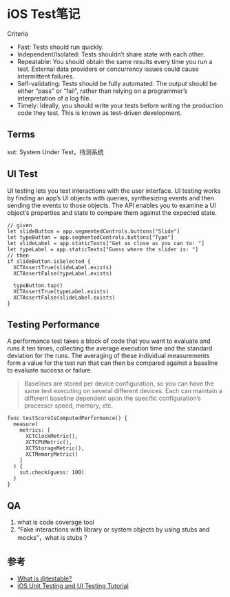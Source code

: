 # iOS Test笔记

Criteria

- Fast: Tests should run quickly.
- Independent/Isolated: Tests shouldn’t share state with each other.
- Repeatable: You should obtain the same results every time you run a test. External data providers or concurrency issues could cause intermittent failures.
- Self-validating: Tests should be fully automated. The output should be either “pass” or “fail”, rather than relying on a programmer’s interpretation of a log file.
- Timely: Ideally, you should write your tests before writing the production code they test. This is known as test-driven development.

## Terms

sut: System Under Test，待测系统

## UI Test

UI testing lets you test interactions with the user interface. UI testing works by finding an app’s UI objects with queries, synthesizing events and then sending the events to those objects. The API enables you to examine a UI object’s properties and state to compare them against the expected state.

```
// given
let slideButton = app.segmentedControls.buttons["Slide"]
let typeButton = app.segmentedControls.buttons["Type"]
let slideLabel = app.staticTexts["Get as close as you can to: "]
let typeLabel = app.staticTexts["Guess where the slider is: "]
// then
if slideButton.isSelected {
  XCTAssertTrue(slideLabel.exists)
  XCTAssertFalse(typeLabel.exists)

  typeButton.tap()
  XCTAssertTrue(typeLabel.exists)
  XCTAssertFalse(slideLabel.exists)
}
```

## Testing Performance
A performance test takes a block of code that you want to evaluate and runs it ten times, collecting the average execution time and the standard deviation for the runs. The averaging of these individual measurements form a value for the test run that can then be compared against a baseline to evaluate success or failure.

> Baselines are stored per device configuration, so you can have the same test executing on several different devices. Each can maintain a different baseline dependent upon the specific configuration’s processor speed, memory, etc.

```
func testScoreIsComputedPerformance() {
  measure(
    metrics: [
      XCTClockMetric(), 
      XCTCPUMetric(),
      XCTStorageMetric(), 
      XCTMemoryMetric()
    ]
  ) {
    sut.check(guess: 100)
  }
}
```

## QA

1. what is code coverage tool
2. “Fake interactions with library or system objects by using stubs and mocks”，what is stubs？

## 参考
- [What is @testable?](https://medium.com/@ani.sam2015/what-is-testable-c26ee882ada4)
- [iOS Unit Testing and UI Testing Tutorial](https://www.raywenderlich.com/21020457-ios-unit-testing-and-ui-testing-tutorial)